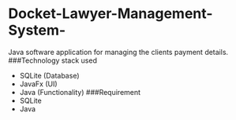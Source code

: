 # Docket-Lawyer-Management-System-
Java software application for managing the clients payment details.
###Technology stack used
 - SQLite (Database)
 - JavaFx (UI)
 - Java (Functionality)
###Requirement 
  - SQLite 
  - Java 
